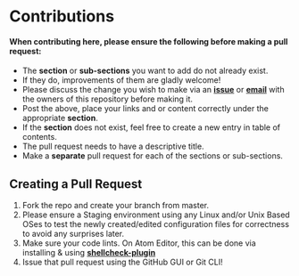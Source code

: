 <h1>Contributions</h1> 

<h4> When contributing here, please ensure the following before making a pull request: </h4>

- The **section** or **sub-sections** you want to add do not already exist.
- If they do, improvements of them are gladly welcome!
- Please discuss the change you wish to make via an **[issue](https://github.com/vinayhegde1990/initial-workstation-config/issues)** or **[email](mailto:vinay.hegde30@gmail.com)** with the owners of this repository before making it.
- Post the above, place your links and or content correctly under the appropriate **section**.
- If the **section** does not exist, feel free to create a new entry in table of contents.
- The pull request needs to have a descriptive title.
- Make a **separate** pull request for each of the sections or sub-sections.



<h2>Creating a Pull Request</h2> 

1. Fork the repo and create your branch from master.
2. Please ensure a Staging environment using any Linux and/or Unix Based OSes to test the newly created/edited configuration files for correctness to avoid any surprises later.
3. Make sure your code lints. On Atom Editor, this can be done via installing & using **[shellcheck-plugin](https://github.com/AtomLinter/linter-shellcheck)**
4. Issue that pull request using the GitHub GUI or Git CLI!
